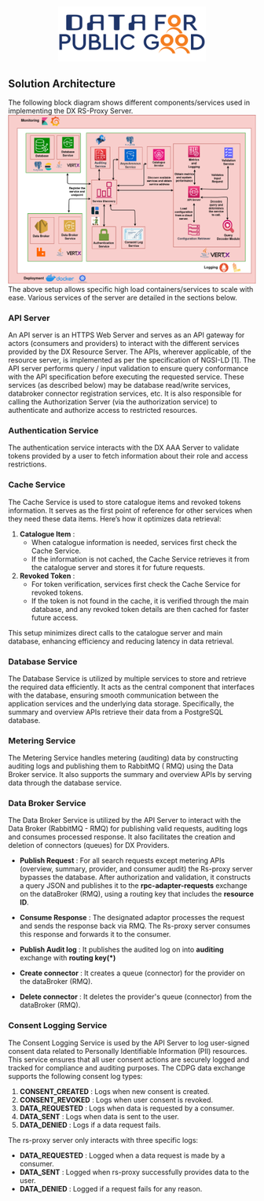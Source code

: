 <p align="center">
<img src="./cdpg.png" width="300">
</p>

## Solution Architecture

The following block diagram shows different components/services used in implementing the DX RS-Proxy Server.
![Solution Architecture](./rs-proxy-server-solution-architecture.png)
The above setup allows specific high load containers/services to scale with ease. Various services of the server are
detailed in the sections below.

### API Server

An API server is an HTTPS Web Server and serves as an API gateway for actors (consumers and providers) to interact with
the different services provided by the DX Resource Server. The APIs, wherever applicable, of the resource server, is
implemented as per the specification of NGSI-LD [1].
The API server performs query / input validation to ensure query conformance with the API specification before executing
the requested service. These services (as described below) may be database read/write services, databroker connector
registration services, etc.
It is also responsible for calling the Authorization Server (via the authorization service) to authenticate and
authorize access to restricted resources.

### Authentication Service

The authentication service interacts with the DX AAA Server to validate tokens provided by a user to fetch information
about their role and access restrictions.

### Cache Service

The Cache Service is used to store catalogue items and revoked tokens information. It serves as the first point of
reference for other services when they need these data items. Here’s how it optimizes data retrieval:

1. **Catalogue Item** :
    * When catalogue information is needed, services first check the Cache Service.
    * If the information is not cached, the Cache Service retrieves it from the catalogue server and stores it for
      future requests.
2. **Revoked Token** :
    * For token verification, services first check the Cache Service for revoked tokens.
    * If the token is not found in the cache, it is verified through the main database, and any revoked token details
      are then cached for faster future access.

This setup minimizes direct calls to the catalogue server and main database, enhancing efficiency and reducing latency
in
data retrieval.

### Database Service

The Database Service is utilized by multiple services to store and retrieve the required data efficiently. It acts as
the central component that interfaces with the database, ensuring smooth communication between the application services
and the underlying data storage. Specifically, the summary and overview APIs retrieve their data from a PostgreSQL
database.

### Metering Service

The Metering Service handles metering (auditing) data by constructing auditing logs and publishing them to RabbitMQ (
RMQ) using the Data Broker service. It also supports the summary and overview APIs by serving data through the database
service.

### Data Broker Service

The Data Broker Service is utilized by the API Server to interact with the Data Broker (RabbitMQ - RMQ) for publishing
valid requests, auditing logs and consumes processed response. It also facilitates the creation and deletion of
connectors (queues) for DX Providers.

* **Publish Request** :
  For all search requests except metering APIs (overview, summary, provider, and consumer audit) the Rs-proxy server
  bypasses
  the database. After authorization and validation, it constructs a query JSON and publishes it to the
  **rpc-adapter-requests** exchange on the dataBroker (RMQ), using a routing key that includes the **resource ID**.

* **Consume Response** :
  The designated adaptor processes the request and sends the response back via RMQ. The Rs-proxy server consumes this
  response and forwards it to the consumer.
* **Publish Audit log** : It publishes the audited log on into **auditing** exchange with **routing key(*)**
* **Create connector** : It creates a queue (connector) for the provider on the dataBroker (RMQ).
* **Delete connector** : It deletes the provider's queue (connector) from the dataBroker (RMQ).

### Consent Logging Service

The Consent Logging Service is used by the API Server to log user-signed consent data related to Personally Identifiable
Information (PII) resources. This service ensures that all user consent actions are securely logged and tracked for
compliance and auditing purposes.
The CDPG data exchange supports the following consent log types:

1. **CONSENT_CREATED** : Logs when new consent is created.
2. **CONSENT_REVOKED** : Logs when user consent is revoked.
3. **DATA_REQUESTED** : Logs when data is requested by a consumer.
4. **DATA_SENT** : Logs when data is sent to the user.
5. **DATA_DENIED** : Logs if a data request fails.

The rs-proxy server only interacts with three specific logs:

* **DATA_REQUESTED** : Logged when a data request is made by a consumer.
* **DATA_SENT** : Logged when rs-proxy successfully provides data to the user.
* **DATA_DENIED** : Logged if a request fails for any reason.

